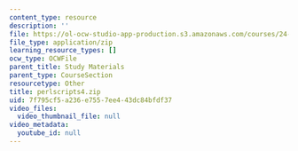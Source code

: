 ```yaml
---
content_type: resource
description: ''
file: https://ol-ocw-studio-app-production.s3.amazonaws.com/courses/24-964-topics-in-phonology-fall-2004/7f795cf5a236e7557ee443dc84bfdf37_perlscripts4.zip
file_type: application/zip
learning_resource_types: []
ocw_type: OCWFile
parent_title: Study Materials
parent_type: CourseSection
resourcetype: Other
title: perlscripts4.zip
uid: 7f795cf5-a236-e755-7ee4-43dc84bfdf37
video_files:
  video_thumbnail_file: null
video_metadata:
  youtube_id: null
---
```

